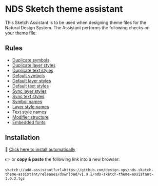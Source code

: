 # NDS Sketch theme assistant

This Sketch Assistant is to be used when designing theme files for the Natural Design System. The Assistant performs the following checks on your theme file:

## Rules

* [Duplicate symbols](./src/rules/duplicate-symbols)
* [Duplicate layer styles](./src/rules/duplicate-layer-styles)
* [Duplicate text styles](./src/rules/duplicate-text-styles)
* [Default symbols](./src/rules/default-symbols)
* [Default layer styles](./src/rules/default-layer-styles)
* [Default text styles](./src/rules/default-text-styles)
* [Sync layer styles](./src/rules/sync-layer-styles)
* [Sync text styles](./src/rules/sync-text-styles)
* [Symbol names](./src/rules/symbol-names)
* [Layer style names](./src/rules/layer-style-names)
* [Text style names](./src/rules/text-style-names)
* [Modifier structure](./src/rules/modifier-structure)
* [Embedded fonts](./src/rules/embed-fonts)

## Installation

:gem: [Click here to install automatically](http://j76.me/me6d)

:point_right: or **copy & paste** the following link into a new browser:

`sketch://add-assistant?url=https://github.com/design-ops/nds-sketch-theme-assistant/releases/download/v1.0.2/nds-sketch-theme-assistant-1.0.2.tgz`
